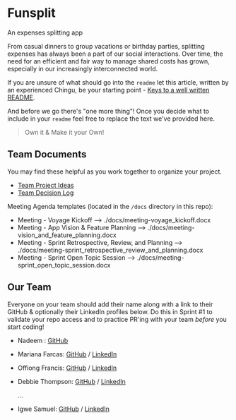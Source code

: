 # Funsplit

An expenses splitting app

From casual dinners to group vacations or birthday parties, splitting expenses has always been a part of our social interactions. Over time, the need for an efficient and fair way to manage shared costs has grown, especially in our increasingly interconnected world.


If you are unsure of what should go into the `readme` let this article,
written by an experienced Chingu, be your starting point - 
[Keys to a well written README](https://tinyurl.com/yk3wubft).

And before we go there's "one more thing"! Once you decide what to include
in your `readme` feel free to replace the text we've provided here.

> Own it & Make it your Own!

## Team Documents

You may find these helpful as you work together to organize your project.

- [Team Project Ideas](./docs/team_project_ideas.md)
- [Team Decision Log](./docs/team_decision_log.md)

Meeting Agenda templates (located in the `/docs` directory in this repo):

- Meeting - Voyage Kickoff --> ./docs/meeting-voyage_kickoff.docx
- Meeting - App Vision & Feature Planning --> ./docs/meeting-vision_and_feature_planning.docx
- Meeting - Sprint Retrospective, Review, and Planning --> ./docs/meeting-sprint_retrospective_review_and_planning.docx
- Meeting - Sprint Open Topic Session --> ./docs/meeting-sprint_open_topic_session.docx

## Our Team

Everyone on your team should add their name along with a link to their GitHub
& optionally their LinkedIn profiles below. Do this in Sprint #1 to validate
your repo access and to practice PR'ing with your team *before* you start
coding!

- Nadeem : [GitHub](https://github.com/707) 
- Mariana Farcas: [GitHub](https://github.com/MarianaFarcas) / [LinkedIn](http://linkedin.com/in/mariana-f-6592661b5)
- Offiong Francis: [GitHub](https://github.com/ELFrancisco4) / [LinkedIn](https://www.linkedin.com/in/francis-offiong-aa032120a/)
- Debbie Thompson: [GitHub](https://github.com/debbiect246) /  [LinkedIn](https://linkedin.com/in/debbie-thompson-1baa4733)

   ...
- Igwe Samuel: [GitHub](https://github.com/frugalcodes) / [LinkedIn](https://www.linkedin.com/in/samuel-igwe-031152226/)
